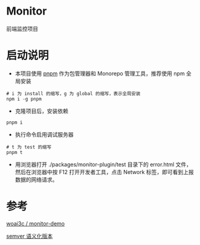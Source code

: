 # Monitor
前端监控项目

# 启动说明
* 本项目使用 [pnpm](https://pnpm.io/zh/) 作为包管理器和 Monorepo 管理工具，推荐使用 npm 全局安装
```
# i 为 install 的缩写，g 为 global 的缩写，表示全局安装
npm i -g pnpm
```

* 克隆项目后，安装依赖
```
pnpm i
```
* 执行命令启用调试服务器
```
# t 为 test 的缩写
pnpm t
```
* 用浏览器打开 ./packages/monitor-plugin/test 目录下的 error.html 文件，然后在浏览器中按 F12 打开开发者工具，点击 Network 标签，即可看到上报数据的网络请求。




# 参考
[ woai3c /
monitor-demo ](https://github.com/woai3c/monitor-demo)

[semver 语义化版本](https://semver.org/lang/zh-CN/)


